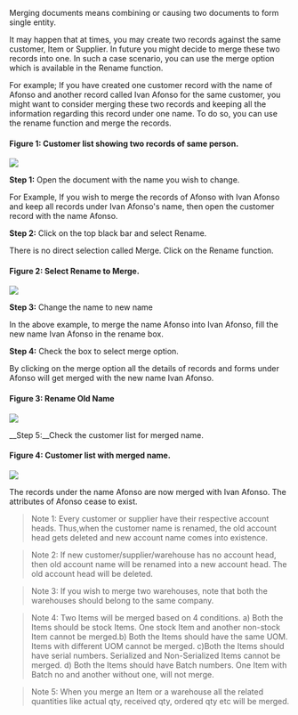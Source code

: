 Merging documents means combining or causing two documents to form single
entity.  

  

It may happen that at times, you may create two records against the same
customer, Item or Supplier. In future you might decide to merge these two
records into one. In such a case scenario, you can use the merge option which
is available in the Rename function.

  

For example; If you have created one customer record with the name of Afonso
and another record called Ivan Afonso for the same customer, you might want to
consider merging these two records and keeping all the information  regarding
this record under one name. To do so, you can use the rename function and
merge the records.

  

#### Figure 1: Customer list showing two records of same person.

![](assets/frappe_io/images/erpnext/merging-documents.png)  

  

__Step 1:__ Open the document with the name you wish to change.

For Example, If you wish to merge the records of Afonso with Ivan Afonso and
keep all records under Ivan Afonso's name, then open the customer record with
the name Afonso.


__Step 2:__ Click on the top black bar and select Rename.

There is no direct selection called Merge. Click on the Rename function.

#### Figure 2: Select Rename to Merge. 

![](assets/frappe_io/images/erpnext/merging-documents-1.png)  


__Step 3:__ Change the name to new name

In the above example, to merge the name Afonso into Ivan Afonso, fill the new
name Ivan Afonso in the rename box.

  
__Step  4:__ Check the box to select merge option.

By clicking on the merge option all the details of records and forms under
Afonso will get merged with the new name Ivan Afonso.

#### Figure 3: Rename Old Name  

![](assets/frappe_io/images/erpnext/merging-documents-2.png)  

  
__Step 5:__Check the customer list for merged name.


#### Figure 4: Customer list with merged name.

![](assets/frappe_io/images/erpnext/merging-documents-3.png)  


 
The records under the name Afonso are now merged with Ivan Afonso. The
attributes of Afonso  cease to exist.  

  

> Note 1: Every customer or supplier have their respective account heads. Thus,when the customer name is renamed, the old account head gets deleted and new account name comes into existence.

> Note 2: If new customer/supplier/warehouse has no account head, then old
account name will be renamed into a new account head. The old account head
will be deleted.

> Note 3: If you wish to merge two warehouses, note that both the warehouses
should belong to the same company.

> Note 4: Two Items will be merged based on 4 conditions. a) Both the Items
should be stock Items. One stock Item and another non-stock Item cannot be
merged.b) Both the Items should have the same UOM. Items with different UOM cannot be merged. c)Both the Items should have serial numbers. Serialized and Non-Serialized Items cannot be merged. d) Both the Items should have Batch
numbers. One Item with Batch no and another without one, will not merge.

> Note 5: When you merge an Item or a warehouse all the related quantities like actual qty, received qty, ordered qty etc will be merged.

  